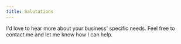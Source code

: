 ```yaml
---
title: Salutations
---
```


I'd love to hear more about your business' specific needs. Feel free
to contact me and let me know how I can help.

